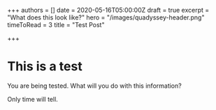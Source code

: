 +++
authors = []
date = 2020-05-16T05:00:00Z
draft = true
excerpt = "What does this look like?"
hero = "/images/quadyssey-header.png"
timeToRead = 3
title = "Test Post"

+++
# This is a test

You are being tested. What will you do with this information?

Only time will tell.